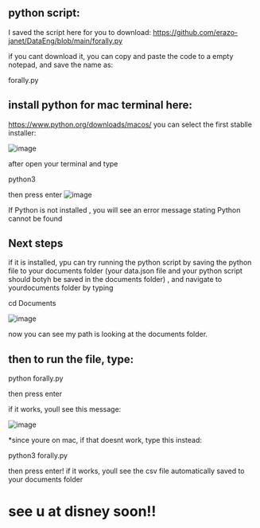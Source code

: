 ## python script:

I saved the script here for you to download:
https://github.com/erazo-janet/DataEng/blob/main/forally.py

if you cant download it, you can copy and paste the code to a empty notepad, and save the name as:

forally.py



## install python for mac terminal here: 
https://www.python.org/downloads/macos/
you can select the first stablle installer:

![image](https://github.com/user-attachments/assets/685597dc-33ef-47d0-9303-cea85f451973)

after open your terminal and type 

python3 

then press enter
![image](https://github.com/user-attachments/assets/bdfe8838-e421-4138-8433-e624a4bed045)


If Python is not installed , you will see an error message stating Python cannot be found

## Next steps
if it is installed,  ypu can try running the python script by saving the python file to your documents folder (your data.json file and your python script should botyh be saved in the documents folder) , and navigate to yourdocuments folder by typing 

cd Documents

![image](https://github.com/user-attachments/assets/87eb6654-9375-464e-a62f-a1ecfb691e94)

now you can see my path is looking at the documents folder.


## then to run the file, type:

python forally.py

then press enter 

if it works, youll see this message:

![image](https://github.com/user-attachments/assets/18a65df4-90a2-4f4c-8b6a-01180d272373)


*since youre on mac, if that doesnt work, type this instead:

python3 forally.py

then press enter!
if it works, youll see the csv file automatically saved to your documents folder


# see u at disney soon!!

